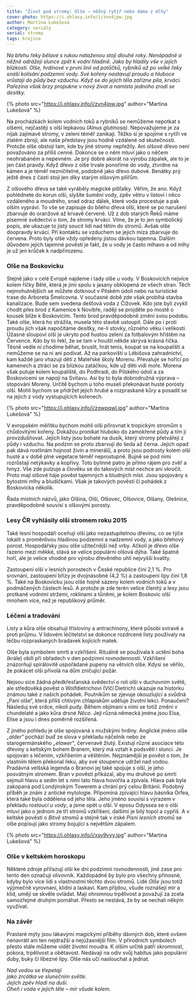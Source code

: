 ```yaml
---
title: "Život pod stromy: Olše – něžný rytíř nebo dáma z mlhy"
cover-photo: https://i.ohlasy.info/i/zvn4jpw.jpg
author: Martina Lukešová
category: seriály
serial: stromy
tags: krajina
---
```


*Na břehu řeky bělavé s rukou nataženou stojí dlouhé roky. Nenápadně a něžně odrážejí slunce zpět k vodní hladině. Jako by hladily vše v jejich blízkosti. Olše, hrdinové v první linii od potůčků, rybníků až po velké řeky snáší kolísání podzemní vody. Své kořeny nastavují proudu a hluboce vrůstají do půdy bez vzduchu. Když se do jejich těla zařízne pila, krvácí. Pařezina však brzy propukne v nový život a namísto jednoho zrodí se desítky.*

{% photo src="https://i.ohlasy.info/i/zvn4jpw.jpg" author="Martina Lukešová" %}

Na procházkách kolem vodních toků a rybníků se nemůžeme nepotkat s olšemi, nejčastěji s olší lepkavou *(Alnus glutinosa)*. Nepovažujeme je za nijak zajímavé stromy, v zeleni téměř zanikají. Těžko si je spojíme s rytíři ve zlatém zbroji, ale naše představy jsou hodně vzdálené od skutečnosti. Protože olše obstojí tam, kde by jiné stromy nepřežily. Ani olšové dřevo není považováno za příliš cenné. Dokonce se o něm mluví jako o něčem neohrabaném a nepevném. Je prý dobré akorát na výrobu zápalek, ale to je jen část pravdy. Když dřevo z olše trvale ponoříme do vody, ztvrdne na kámen a je téměř nezničitelné, podobně jako dřevo dubové. Benátky prý ještě dnes z části stojí jen díky starým olšovým pilířům.

Z olšového dřeva se také vyráběly magické píšťalky. Věřím, že ano. Když pohlédnete do korun olší, slyšíte šumění vody, zpěv větru v listoví i něco vzdáleného a moudrého, snad odraz dálek, které voda procestuje a pak olším vypráví. To vše se zapisuje do bílého dřeva olší, které se po narušení zbarvuje do oranžové až krvavě červené. Už z dob starých Řeků máme písemné svědectví o tom, že stromy krvácí. Víme, že je to jen symbolický popis, ale ukazuje to jistý soucit lidí nad tětím do stromů. Avšak olše doopravdy krvácí. Při kontaktu se vzduchem se jejich míza zbarvuje do červena. Proto byly olše vždy opředeny jistou dávkou tajemna. Dalším důvodem jejich tajemné pověsti je fakt, že u vody je často mlhavo a od mlhy je už jen krůček k nadpřirozenu.

### Olše na Boskovicku

Stejně jako v celé Evropě najdeme i tady olše u vody. V Boskovicích nejvíce kolem říčky Bělé, která je jimi spolu s jasany obklopená ze všech stran. Těch nejmohutnějších se můžete dotknout v Pilském údolí nebo na turistické trase do Arboreta Šmelcovna. V současné době zde však probíhá stavba kanalizace. Bude sem svedena dešťová voda z Čížovek. Kdo jste byli zvyklí chodit přes brod z Kamenice k Novibře, raději se projděte po mostě o kousek blíže k Boskovicím. Tento brod pravděpodobně změní svou podobu. Také olše, která ho strážila, musela této stavbě ustoupit. Dále po i proti proudu jich však napočítáme desítky, ne-li stovky, různého věku i velikostí. Úžasné sloupoví olší je ukryto pod hustou zelení za fotbalovým hřištěm na Července. Kdo by to řekl, že se tam v houští někde skrývá krásná říčka. Těsně vedle ní chodíme běhat, bruslit, hrát tenis, koupat se na koupališti a nemůžeme se na ni ani podívat. Až na parkovišti u Lébišova zahradnictví, kam každé jaro vhazují děti z Mateřské školy Morenu. Převaluje se hořící po kamenech a ztrácí se za blízkou zatáčkou, kde už děti vidí moře. Morena však putuje kolem koupaliště, do Podhradí, do Pilského údolí a za Boskovicemi se napojí na Svitavu. Asi by to byla dobrodružná výprava – stopování Moreny. Určitě bychom u toho museli překonávat husté porosty olší. Mohli bychom se přidržet jejich hrubé a rozpraskané kůry a posadit se na jejich z vody vystupujících kořenech.

{% photo src="https://i.ohlasy.info/i/zgwpqwl.jpg" author="Martina Lukešová" %}

V evropském měřítku bychom mohli olši přirovnat k tropickým stromům s chůdovitými kořeny. Dokážou pronikat hluboko do zamokřené půdy a tím jí provzdušňovat. Jejich listy jsou bohaté na dusík, který stromy přetvářejí z půdy i vzduchu. Na podzim se proto zbarvují do šeda až černa. Jejich opad pak dává rostlinám hojnost živin a minerálů, a proto jsou podrosty kolem olší husté a v době plné vegetace téměř neprostupné. Bujně se pod nimi rozrůstají netýkavky a kopřivy. Toto bylinné patro je přímo rájem pro zvěř a hmyz. Vše zde pulzuje a člověku se do takových míst nechce ani vkročit. Proto mají olšové háje pověst tajemných a bludných míst. Jsou spojovány s bytostmi mlhy a bludičkami. Však je takových pověstí či pohádek z Boskovicka několik.

Řada místních názvů, jako Olšina, Olší, Olšovec, Olšovice, Olšany, Olešnice, pravděpodobně souvisí s olšovými porosty.

### Lesy ČR vyhlásily olši stromem roku 2015

Také lesní hospodáři oceňují olši jako nezastupitelnou dřevinu, co se týče lokalit s proměnlivou hladinou podzemní a nadzemní vody, a jako břehový porost. Hospodářsky jsou olše užitečnější než vrby. Ačkoli je dřevo olše řazeno mezi měkké, stává se velice populární olšová dýha. Také špatně hoří, ale je velice vhodné pro výrobu dřevěného uhlí nejvyšší kvality.

Zastoupení olší v lesních porostech v České republice činí 2,1 %. Pro srovnání, zastoupení břízy je dvojnásobné (4,2 %) a zastoupení lípy činí 1,8 %. Také na Boskovicku jsou olše hojně sázeny kolem vodních toků a v podmáčených částech lesů. A protože je zde terén velice členitý a lesy jsou protkané vodními stržemi, roklinami a tůněmi, je kolem Boskovic olší mnohem více, než je republikový průměr. 

### Léčení a tradování

Listy a kůra olše obsahují třísloviny a antrachinony, které působí svíravě a proti průjmu. V lidovém léčitelství se dokonce rozdrcené listy používaly na léčbu rozpraskaných bradavek kojících matek. 

Olše byla symbolem smrti a vzkříšení. Rituálně se používala k uctění boha (krále) obilí při obřadech v den podzimní rovnodennosti. Vzkříšení znázorňují spirálovitě uspořádané pupeny na větvích olše. Kdysi se věřilo, že pokácet olši přivolá na dům zničující požár.

Nejsou sice žádná předkřesťanská svědectví o roli olší v duchovním světě, ale středověká pověst o Wolfdietrichovi (Vlčí Dietrich) ukazuje na historku známou také z našich pohádek. Poutníkům se zjevuje okouzlující a svůdná „Paní olše“, která příliš chtivým chlapiskům uděluje životní lekci. Ponaučení? Následuj své srdce, nikoli pudy. Během objímaní s nimi se totiž změní v chundelaté a jako kůra drsné *Něco*. Její různá německá jména jsou Elsa, Elise a jsou i dnes poměrně rozšířená. 

Z jiného pohledu je olše spojovaná s mužskými hrdiny. Anglické jméno olše *„alder“* pochází buď ze slova v překladu náčelník nebo ze starogermánského *„elawer“*, červenavě žlutý. Existují různé asociace této dřeviny s keltským bohem Branem, který má vztah k podsvětí i slunci. Je spojován s léčením, vzkříšením a věštěním. Nejznámější je pověst o tom, že vlastním tělem překonal řeku, aby své stoupence udržel nad vodou. Pradávná velšská legenda o Branovi jej také spojuje s olší, je jeho posvátným stromem. Bran v pověsti přikázal, aby mu druhové po smrti sejmuli hlavu a sedm let s nimi tato hlava hovořila a zpívala. Hlava pak byla zakopaná pod Londýnským Towerem a chrání prý celou Británii. Podobný příběh je znám z antické mytologie. Připomíná zpívající hlavu básníka Orfea, která také byla oddělena od jeho těla. Jeho jméno souvisí s výrazem v překladu *rostoucí u vody*, a jsme opět u olší. V eposu Odyssea se o olši mluví jako o jednom ze tří stromů vzkříšení, dalšími je bílý topol a cypřiš. A v keltské pověsti o *Bitvě stromů* a stejně tak v irské *Písni lesních stromů* se olše popisují jako stromy bojující s největším zápalem. 

{% photo src="https://i.ohlasy.info/i/xsy9vyy.jpg" author="Martina Lukešová" %}

### Olše v keltském horoskopu

Některé zdroje přiřazují olši ke dni podzimní rovnodennosti, jiné zase pro tento den označují olivovník. Každopádně by bylo pro všechny přínosné, kdyby bylo více lidí s vlastnostmi těchto dvou stromů. Lidé *Olše* jsou totiž výjimečně vyrovnaní, klidní a laskaví. Kam přijdou, všude roznášejí mír a klid, umějí se skvěle ovládat. Mají ohromnou trpělivost a považují za zcela samozřejmé druhým pomáhat. Přesto se nestává, že by se nechali někým využívat.

### Na závěr

Prastaré mýty jsou lákavými magickými příběhy dávných dob, které ovšem nenavrátí ani ten nejdražší a nejúžasnější film. V přírodních symbolech přesto stále můžeme vidět životní moudra. K olším určitě patří skromnost, pokora, trpělivost a obětavost. Nedávají na odiv svůj habitus jako populární duby, buky či líbezné lípy. Olše nás učí naslouchat a jednat. 

*Nad vodou se třepetají  
jako zrcátka ve slunečním světle.  
Jejich zpěv hladí na duši.  
Oheň i voda v jejich těle – mír všude kolem.*
